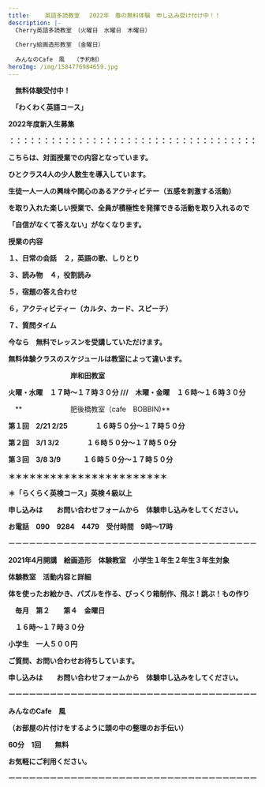 ```yaml
---
title: 　　英語多読教室 　2022年　春の無料体験　申し込み受け付け中！！　
description: |-
  Cherry英語多読教室　（火曜日　水曜日　木曜日）　
  　　　
  Cherry絵画造形教室　（金曜日）
  　　
  みんなのCafe　風　　（予約制）
heroImg: /img/1584776984659.jpg
---
```

　**無料体験受付中！**

　**「わくわく英語コース」**

**2022年度新入生募集**

**：：：：：：：：：：：：：：：：：：：：：：：：：：：：：：：：：：：：**

**こちらは、対面授業での内容となっています。**

**ひとクラス4人の少人数生を導入しています。**

**生徒一人一人の興味や関心のあるアクティビテー（五感を刺激する活動）**

**を取り入れた楽しい授業で、全員が積極性を発揮できる活動を取り入れるので**

**「自信がなくて答えない」がなくなります。**

**授業の内容**

**１、日常の会話　２，英語の歌、しりとり**　

**３、読み物　４，役割読み**　

**５，宿題の答え合わせ**　

**６，アクティビティー（カルタ、カード、スピーチ）**

**７、質問タイム**　

**今なら　無料でレッスンを受講していただけます。**

**無料体験クラスのスケジュールは教室によって違います。**

　　　　　　　　　**岸和田教室**　

**火曜・水曜　１７時～１７時３０分 ///　木曜・金曜　１６時～１６時３０分**

　**　　　　　　　肥後橋教室（cafe　BOBBIN)**　

**第１回　2/21   2/25　　　　１６時５０分～１７時５０分** 

**第２回　3/1     3/2　　　　１６時５０分～１７時５０分** 

**第３回　3/8     3/9   　　　１６時５０分～１７時５０分** 　

**＊＊＊＊＊＊＊＊＊＊＊＊＊＊＊＊＊＊＊＊＊＊＊**

**＊「らくらく英検コース」英検４級以上**

**申し込みは　　お問い合わせフォームから　体験申し込みをしてください。**

**お電話　090　9284　4479　受付時間　9時～17時**

ーーーーーーーーーーーーーーーーーーーーーーーーーーーーーーーーーーーー

**2021年4月開講　絵画造形　体験教室　小学生１年生２年生３年生対象**

**体験教室　活動内容と詳細**

**体を使ったお絵かき、パズルを作る、びっくり箱制作、飛ぶ！跳ぶ！もの作り**

　**毎月　第２　　第４　金曜日**

　**１６時～１７時３０分**

**小学生　一人５００円**

**ご質問、お問い合わせお待ちしています。**

**申し込みは　　お問い合わせフォームから　体験申し込みをしてください。**

**ーーーーーーーーーーーーーーーーーーーーーーーーーーーーーーーーーーーー**

**みんなのCafe　風**　　

**（お部屋の片付けをするように頭の中の整理のお手伝い）**

**60分　1回　　無料**　

**お気軽にご利用ください。**　　　　　　　　　　　　　　　　　　　　　　　　　　　　　　　　　　　　　　　　　　　　　　　　　　　　　　　　　　　　　　　　　　　　　　　　　　　　　　　　　　　　　　　　　　　　　　　　　　　　　　　　　　　　　　　　　　　　　　　　　　　　　　　　　　　　　　　　　　　　　　　　　　　　　　　　　　　　　　　　　　　　　　　　　　　　　　　　　　　　　　　　　　　　　　　　　　　　　　　　　　　　　　　　　　　　　　　　　　　　　　　　　　　　　　　　　　　　　　　　　　　　　　　　　　　　　　　　　　　　　　　　　　　　　　　　　　　　　　　　　　　　　　　　　　　　　　　　　　　　　　　　　　　　　　　　　　　　　　　　　　　　　　　　　　　　　　　　　　　　　　　　　　　　　　　　　　　　　　　　　　　　　　　　　　　　

**ーーーーーーーーーーーーーーーーーーーーーーーーーーーーーーーーーーーー**